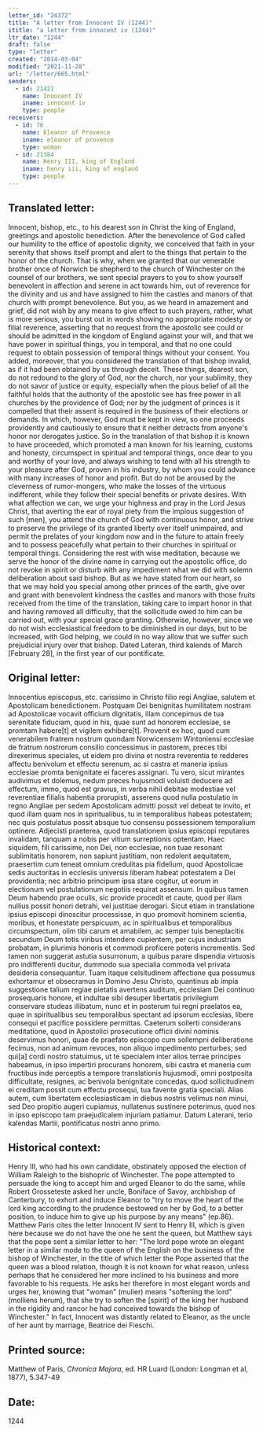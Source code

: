 ```yaml
---
letter_id: "24372"
title: "A letter from Innocent IV (1244)"
ititle: "a letter from innocent iv (1244)"
ltr_date: "1244"
draft: false
type: "letter"
created: "2014-03-04"
modified: "2021-11-28"
url: "/letter/665.html"
senders:
  - id: 21421
    name: Innocent IV
    iname: innocent iv
    type: people
receivers:
  - id: 76
    name: Eleanor of Provence
    iname: eleanor of provence
    type: woman
  - id: 21384
    name: Henry III, king of England
    iname: henry iii, king of england
    type: people
---
```

<h2> Translated letter:</h2>Innocent, bishop, etc., to his dearest son in Christ the king of England, greetings and apostolic benediction.
After the benevolence of God called our humility to the office of apostolic dignity, we conceived that faith in your serenity that shows itself prompt and alert to the things that pertain to the honor of the church.  That is why, when we granted that our venerable brother once of Norwich be shepherd to the church of Winchester on the counsel of our brothers, we sent special prayers to you to show yourself benevolent in affection and serene in act towards him, out of reverence for the divinity and us and have assigned to him the castles and manors of that church with prompt benevolence.
But you, as we heard in amazement and grief, did not wish by any means to give effect to such prayers, rather, what is more serious, you burst out in words showing no appropriate modesty or filial reverence, asserting that no request from the apostolic see could or should be admitted in the kingdom of England against your will, and that we have power in spiritual things, you in temporal, and that no one could request to obtain possession of temporal things without your consent.  You added, moreover, that you considered the translation of that bishop invalid, as if it had been obtained by us through deceit.
These things, dearest son, do not redound to the glory of God, nor the church, nor your sublimity, they do not savor of justice or equity, especially when the pious belief of all the faithful holds that the authority of the apostolic see has free power in all churches by the providence of God; nor by the judgment of princes is it compelled that their assent is required in the business of their elections or demands.  In which, however, God must be kept in view, so one proceeds providently and cautiously to ensure that it neither detracts from anyone's honor nor derogates justice.  So in the translation of that bishop it is known to have proceeded, which promoted a man known for his learning, customs and honesty, circumspect in spiritual and temporal things, once dear to you and worthy of your love, and always wishing to tend with all his strength to your pleasure after God, proven in his industry, by whom you could advance with many increases of honor and profit.
But do not be aroused by the cleverness of rumor-mongers, who make the losses of the virtuous indifferent, while they follow their special benefits or private desires.  With what affection we can, we urge your highness and pray in the Lord Jesus Christ, that averting the ear of royal piety from the impious suggestion of such [men], you attend the church of God with continuous honor, and strive to preserve the privilege of its granted liberty over itself unimpaired, and permit the prelates of your kingdom now and in the future to attain freely and to possess peacefully what pertain to their churches in spiritual or temporal things.
Considering the rest with wise meditation, because we serve the honor of the divine name in carrying out the apostolic office, do not revoke in spirit or disturb with any impediment what we did with solemn deliberation about said bishop.  But as we have stated from our heart, so that we may hold you special among other princes of the earth, give over and grant with benevolent kindness the castles and manors with those fruits received from the time of the translation, taking care to impart honor in that and having removed all difficulty, that the sollicitude owed to him can be carried out, with your special grace granting.  Otherwise, however, since we do not wish ecclesiastical freedom to be diminished in our days, but to be increased, with God helping, we could in no way allow that we suffer such prejudicial injury over that bishop.
Dated Lateran, third kalends of March [February 28], in the first year of our pontificate.
<h2 class="mt-4"> Original letter:</h2>Innocentius episcopus, etc. carissimo in Christo filio regi Angliae, salutem et Apostolicam benedictionem.
Postquam Dei benignitas humilitatem nostram ad Apostolicae vocavit officium dignitatis, illam concepimus de tua serenitate fiduciam, quod in his, quae sunt ad honorem ecclesiae, se promtam habere[t] et vigilem exhibere[t]. Provenit ex hoc, quod cum venerabilem fratrem nostrum quondam Norwicensem Wintoniensi ecclesiae de fratrum nostrorum consilio concessimus in pastorem, preces tibi direxerimus speciales, ut eidem pro divina et nostra reverentia te redderes affectu benivolum et effectu serenum, ac si castra et maneria ipsius ecclesiae promta benignitate ei faceres assignari. Tu vero, sicut mirantes audivimus et dolemus, nedum preces hujusmodi voluisti deducere ad effectum, immo, quod est gravius, in verba nihil debitae modestiae vel reverentiae filialis habentia prorupisti, asserens quod nulla postulatio in regno Angliae per sedem Apostolicam admitti possit vel debeat te invito, et quod illam quam nos in spiritualibus, tu in temporalibus habeas potestatem; nec quis postulatus possit absque tuo consensu possessionem temporalium optinere. Adjecisti praeterea, quod translationem ipsius episcopi reputares invalidam, tanquam a nobis per vitium surreptionis optentam. Haec siquidem, fili carissime, non Dei, non ecclesiae, non tuae resonant sublimitatis honorem, non sapiunt justitiam, non redolent aequitatem, praesertim cum teneat omnium credulitas pia fidelium, quod Apostolicae sedis auctoritas in ecclesiis universis liberam habeat potestatem a Dei providentia; nec arbitrio principum ipsa stare cogitur, ut eorum in electionum vel postulationum negotiis requirat assensum. In quibus tamen Deum habendo prae oculis, sic provide procedit et caute, quod per illam nullius possit honori detrahi, vel justitiae derogari. Sicut etiam in translatione ipsius episcopi dinoscitur processisse, in quo promovit hominem scientia, moribus, et honestate perspicuum, ac in spiritualibus et temporalibus circumspectum, olim tibi carum et amabilem, ac semper tuis beneplacitis secundum Deum totis viribus intendere cupientem, per cujus industriam probatam, in plurimis honoris et commodi proficere poteris incrementis. Sed tamen non suggerat astutia susurronum, a quibus parare dispendia virtuosis pro indifferenti ducitur, dummodo sua specialia commoda vel privata desideria consequantur. Tuam itaque celsitudinem affectione qua possumus exhortamur et obsecramus in Domino Jesu Christo, quantinus ab impia suggestione talium regiae pietatis avertens auditum, ecclesiam Dei continuo prosequaris honore, et indultae sibi desuper libertatis privilegium conservare studeas illibatum, nunc et in posterum tui regni praelatos ea, quae in spiritualibus seu temporalibus spectant ad ipsorum ecclesias, libere consequi et pacifice possidere permittas. Caeterum sollerti considerans meditatione, quod in Apostolici prosecutione officii divini nominis deservimus honori, quae de praefato episcopo cum sollempni deliberatione fecimus, non ad animum revoces, non aliquo impedimento perturbes; sed qui[a] cordi nostro statuimus, ut te specialem inter alios terrae principes habeamus, in ipso impertiri procurans honorem, sibi castra et maneria cum fructibus inde perceptis a tempore translationis hujusmodi, omni postposita difficultate, resignes, ac benivola benignitate concedas, quod sollicitudinem ei creditam possit cum effectu prosequi, tua favente gratia speciali. Alias autem, cum libertatem ecclesiasticam in diebus nostris velimus non minui, sed Deo propitio augeri cupiamus, nullatenus sustinere poterimus, quod nos in ipso episcopo tam praejudicalem injuriam patiamur. Datum Laterani, terio kalendas Martii, pontificatus nostri anno primo.
<h2 class="mt-4"> Historical context:</h2>Henry III, who had his own candidate, obstinately opposed the election of William Raleigh to the bishopric of Winchester.  The pope attempted to persuade the king to accept him and urged Eleanor to do the same, while Robert Grosseteste asked her uncle, Boniface of Savoy, archbishop of Canterbury, to exhort and induce Eleanor to "try to move the heart of the lord king according to the prudence bestowed on her by God, to a better position, to induce him to give up his purpose by any means" (ep.86).  Matthew Paris cites the letter Innocent IV sent to Henry III, which is given here because we do not have the one he sent the queen, but Matthew says that the pope sent a similar letter to her:  "The lord pope wrote an elegant letter in a similar mode to the queen of the English on the business of the bishop of Winchester, in the title of which letter the Pope asserted that the queen was a blood relation, though it is not known for what reason, unless perhaps that he considered her more inclined to his business and more favorable to his requests.  He asks her therefore in most elegant words and urges her, knowing that "woman" (mulier) means "softening the lord" (molliens herum), that she try to soften the [spirit] of the king her husband in the rigidity and rancor he had conceived towards the bishop of Winchester."  In fact, Innocent was distantly related to Eleanor, as the uncle of her aunt by marriage, Beatrice dei Fieschi.
<h2 class="mt-4"> Printed source:</h2><p>Matthew of Paris,<em> Chronica Majora</em>, ed. HR Luard (London: Longman et al, 1877), 5.347-49</p><h2 class="mt-4"> Date:</h2>1244